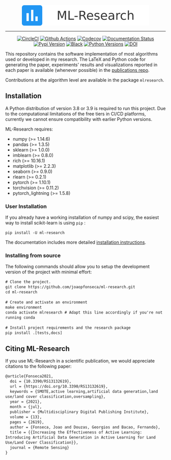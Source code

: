 <div align="center">
<img src="docs/_static/logo.png" width="400px">
</div>

______________________________________________________________________

<p align="center">
<a href="https://circleci.com/gh/joaopfonseca/ml-research/tree/master"><img alt="CircleCI" src="https://circleci.com/gh/joaopfonseca/ml-research/tree/master.svg?style=shield"></a>
<a href="https://github.com/joaopfonseca/ml-research/actions/workflows/ci.yml"><img alt="Github Actions" src="https://github.com/joaopfonseca/ml-research/actions/workflows/ci.yml/badge.svg"></a>
<a href="https://codecov.io/gh/joaopfonseca/ml-research"><img alt="Codecov" src="https://codecov.io/gh/joaopfonseca/ml-research/branch/master/graph/badge.svg?token=J2EBA4YTMN"></a>
<a href="https://mlresearch.readthedocs.io/en/latest/?badge=latest"><img alt="Documentation Status" src="https://readthedocs.org/projects/mlresearch/badge/?version=latest"></a>
<a href="https://badge.fury.io/py/ml-research"><img alt="Pypi Version" src="https://badge.fury.io/py/ml-research.svg"></a>
<a href="https://github.com/psf/black"><img alt="Black" src="https://img.shields.io/badge/code%20style-black-000000.svg"></a>
<a href="https://img.shields.io/badge/python-3.8%20|%203.9-blue"><img alt="Python Versions" src="https://img.shields.io/badge/python-3.8%20|%203.9-blue"></a>
<a href="https://doi.org/10.3390/RS13132619"><img alt="DOI" src="https://zenodo.org/badge/DOI/10.3390/RS13132619.svg"></a>
</p>

This repository contains the software implementation of most algorithms used
or developed in my research. The LaTeX and Python code for generating the
paper, experiments' results and visualizations reported in each paper is
available (whenever possible) in the [publications
repo](github.com/joaopfonseca/publications).

Contributions at the algorithm level are available in the
package ``mlresearch``.

## Installation

A Python distribution of version 3.8 or 3.9 is required to run this project.
Due to the computational limitations of the free tiers in CI/CD platforms,
currently we cannot ensure compatibility with earlier Python versions.

ML-Research requires:

- numpy (>= 1.14.6)
- pandas (>= 1.3.5)
- sklearn (>= 1.0.0)
- imblearn (>= 0.8.0)
- rich (>= 10.16.1)
- matplotlib (>= 2.2.3)
- seaborn (>= 0.9.0)
- rlearn (>= 0.2.1)
- pytorch (>= 1.10.1)
- torchvision (>= 0.11.2)
- pytorch_lightning (>= 1.5.8)

### User Installation

If you already have a working installation of numpy and scipy, the easiest way
to install scikit-learn is using ``pip`` :

    pip install -U ml-research

The documentation includes more detailed [installation
instructions](https://mlresearch.readthedocs.io/en/latest/getting-started.html).

### Installing from source

The following commands should allow you to setup the development version of the
project with minimal effort:

    # Clone the project.
    git clone https://github.com/joaopfonseca/ml-research.git
    cd ml-research

    # Create and activate an environment 
    make environment 
    conda activate mlresearch # Adapt this line accordingly if you're not running conda

    # Install project requirements and the research package
    pip install .[tests,docs]

## Citing ML-Research

If you use ML-Research in a scientific publication, we would appreciate
citations to the following paper:

    @article{Fonseca2021,
      doi = {10.3390/RS13132619},
      url = {https://doi.org/10.3390/RS13132619},
      keywords = {SMOTE,active learning,artificial data generation,land use/land cover classification,oversampling},
      year = {2021},
      month = {jul},
      publisher = {Multidisciplinary Digital Publishing Institute},
      volume = {13},
      pages = {2619},
      author = {Fonseca, Joao and Douzas, Georgios and Bacao, Fernando},
      title = {{Increasing the Effectiveness of Active Learning: Introducing Artificial Data Generation in Active Learning for Land Use/Land Cover Classification}},
      journal = {Remote Sensing}
    }
